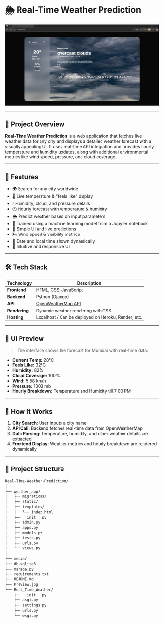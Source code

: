 # 🌦️ Real-Time Weather Prediction

![Weather Forecast UI](https://github.com/riyagarg11/Weather-Prediction-Real-Time/blob/main/Preview.jpg)

---

## 📌 Project Overview

**Real-Time Weather Prediction** is a web application that fetches live weather data for any city and displays a detailed weather forecast with a visually appealing UI. It uses real-time API integration and provides hourly temperature and humidity updates, along with additional environmental metrics like wind speed, pressure, and cloud coverage.

---

## 🚀 Features

- 🌍 Search for any city worldwide
- 🌡️ Live temperature & "feels like" display  
- 💧 Humidity, cloud, and pressure details  
- 🕐 Hourly forecast with temperature & humidity
- 🌦️ Predict weather based on input parameters 
- 🤖 Trained using a machine learning model from a Jupyter notebook  
- 🎨 Simple UI and live predictions   
- 🌬️ Wind speed & visibility metrics  
- 📅 Date and local time shown dynamically  
- 🎨 Intuitive and responsive UI  

---

## 🛠️ Tech Stack

| Technology      | Description                          |
|-----------------|--------------------------------------|
| **Frontend**    | HTML, CSS, JavaScript                |
| **Backend**     | Python (Django)                      |
| **API**         | [OpenWeatherMap API](https://openweathermap.org/api) |
| **Rendering**   | Dynamic weather rendering with CSS   |
| **Hosting**     | Localhost / Can be deployed on Heroku, Render, etc. |

---

## 📸 UI Preview

> The interface shows the forecast for Mumbai with real-time data:

- **Current Temp:** 28°C  
- **Feels Like:** 32°C  
- **Humidity:** 82%  
- **Cloud Coverage:** 100%  
- **Wind:** 5.58 km/h  
- **Pressure:** 1003 mb  
- **Hourly Breakdown:** Temperature and Humidity till 7:00 PM  

---

## 🧠 How It Works

1. **City Search**: User inputs a city name  
2. **API Call**: Backend fetches real-time data from OpenWeatherMap  
3. **Data Parsing**: Temperature, humidity, and other weather details are extracted  
4. **Frontend Display**: Weather metrics and hourly breakdown are rendered dynamically  

---


## 📂 Project Structure

```bash
Real-Time-Weather-Prediction/
│
├── weather_app/               
│   ├── migrations/            
│   ├── static/               
│   ├── templates/             
│   │   └── index.html        
│   ├── __init__.py
│   ├── admin.py
│   ├── apps.py
│   ├── models.py
│   ├── tests.py
│   ├── urls.py
│   └── views.py
│
├── media/                     
├── db.sqlite3                
├── manage.py                 
├── requirements.txt         
├── README.md                  
├── Preview.jpg                
└── Real_Time_Weather/        
    ├── __init__.py
    ├── asgi.py
    ├── settings.py
    ├── urls.py
    └── wsgi.py

